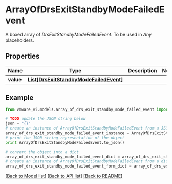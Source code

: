 # ArrayOfDrsExitStandbyModeFailedEvent

A boxed array of *DrsExitStandbyModeFailedEvent*. To be used in *Any* placeholders. 

## Properties
Name | Type | Description | Notes
------------ | ------------- | ------------- | -------------
**value** | [**List[DrsExitStandbyModeFailedEvent]**](DrsExitStandbyModeFailedEvent.md) |  | 

## Example

```python
from vmware_vi.models.array_of_drs_exit_standby_mode_failed_event import ArrayOfDrsExitStandbyModeFailedEvent

# TODO update the JSON string below
json = "{}"
# create an instance of ArrayOfDrsExitStandbyModeFailedEvent from a JSON string
array_of_drs_exit_standby_mode_failed_event_instance = ArrayOfDrsExitStandbyModeFailedEvent.from_json(json)
# print the JSON string representation of the object
print ArrayOfDrsExitStandbyModeFailedEvent.to_json()

# convert the object into a dict
array_of_drs_exit_standby_mode_failed_event_dict = array_of_drs_exit_standby_mode_failed_event_instance.to_dict()
# create an instance of ArrayOfDrsExitStandbyModeFailedEvent from a dict
array_of_drs_exit_standby_mode_failed_event_form_dict = array_of_drs_exit_standby_mode_failed_event.from_dict(array_of_drs_exit_standby_mode_failed_event_dict)
```
[[Back to Model list]](../README.md#documentation-for-models) [[Back to API list]](../README.md#documentation-for-api-endpoints) [[Back to README]](../README.md)


